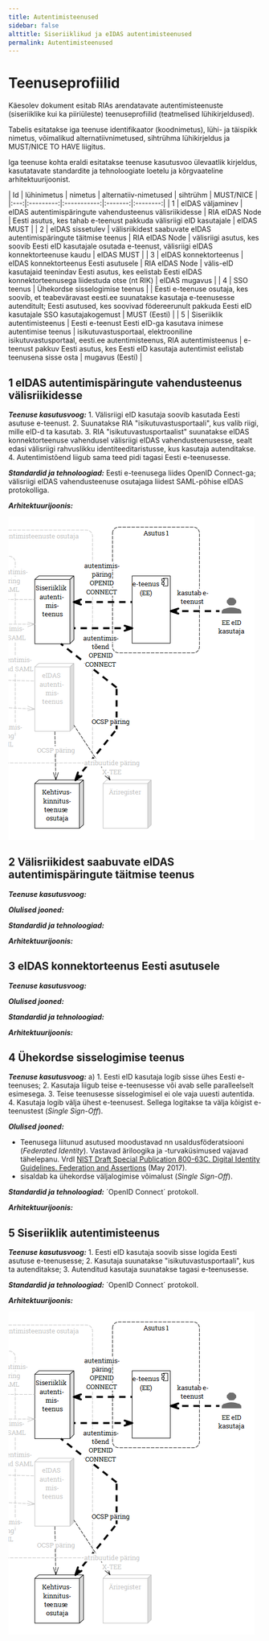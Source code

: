 ```yaml
---
title: Autentimisteenused
sidebar: false
alttitle: Siseriiklikud ja eIDAS autentimisteenused
permalink: Autentimisteenused
---
```


# Teenuseprofiilid

Käesolev dokument esitab RIAs arendatavate autentimisteenuste (siseriiklike kui ka piiriüleste) teenuseprofiilid (teatmelised lühikirjeldused).

Tabelis esitatakse iga teenuse identifikaator (koodnimetus), lühi- ja täispikk nimetus, võimalikud  alternatiivnimetused, sihtrühma lühikirjeldus ja MUST/NICE TO HAVE liigitus.

Iga teenuse kohta eraldi esitatakse teenuse kasutusvoo ülevaatlik kirjeldus, kasutatavate standardite ja tehnoloogiate loetelu ja kõrgvaateline arhitektuurijoonist.

| Id | lühinimetus | nimetus | alternatiiv-nimetused | sihtrühm | MUST/NICE |
|:---:|:---------:|:-----------:|:-------:|:--------:|
|  1   | eIDAS väljaminev | <span class='Q'>eIDAS autentimispäringute vahendusteenus välisriikidesse</span> | RIA eIDAS Node | Eesti asutus, kes tahab e-teenust pakkuda välisriigi eID kasutajale | eIDAS MUST |
|  2   | eIDAS sissetulev | <span class='Q'>välisriikidest saabuvate eIDAS autentimispäringute täitmise teenus</span> | RIA eIDAS Node | välisriigi asutus, kes soovib Eesti eID kasutajale osutada e-teenust, välisriigi eIDAS konnektorteenuse kaudu | eIDAS MUST |
|  3   | eIDAS konnektorteenus | <span class='Q'>eIDAS konnektorteenus Eesti asutusele</span> | RIA eIDAS Node | välis-eID kasutajaid teenindav Eesti asutus, kes eelistab Eesti eIDAS konnektorteenusega liidestuda otse (nt RIK) | eIDAS mugavus |
|  4   | <span class='Q'>SSO teenus</span> | <span class='Q'>Ühekordse sisselogimise teenus</span> |  | Eesti e-teenuse osutaja, kes soovib, et teabeväravast eesti.ee suunatakse kasutaja e-teenusesse autenditult; Eesti asutused, kes soovivad födereerunult pakkuda Eesti eID kasutajale SSO kasutajakogemust | MUST (Eesti) |
|  5   | <span class='Q'>Siseriiklik autentimisteenus</span> | Eesti e-teenust Eesti eID-ga kasutava inimese autentimise teenus | isikutuvastusportaal, elektrooniline isikutuvastusportaal, eesti.ee autentimisteenus, RIA autentimisteenus | e-teenust pakkuv Eesti asutus, kes Eesti eID kasutaja autentimist eelistab teenusena sisse osta |  mugavus (Eesti) |

## 1 eIDAS autentimispäringute vahendusteenus välisriikidesse

***Teenuse kasutusvoog:*** 1. Välisriigi eID kasutaja soovib kasutada Eesti asutuse e-teenust. 2. Suunatakse RIA "isikutuvastusportaali", kus valib riigi, mille eID-d ta kasutab. 3. RIA "isikutuvastusportaalist" suunatakse eIDAS konnektorteenuse vahendusel välisriigi eIDAS vahendusteenusesse, sealt edasi välisriigi rahvuslikku identiteeditaristusse, kus kasutaja autenditakse. 4. Autentimistõend liigub sama teed pidi tagasi Eesti e-teenusesse.

***Standardid ja tehnoloogiad:*** Eesti e-teenusega liides OpenID Connect-ga; välisriigi eIDAS vahendusteenuse osutajaga liidest SAML-põhise eIDAS protokolliga.

***Arhitektuurijoonis:***

![](img/Voog5.PNG)

## 2 Välisriikidest saabuvate eIDAS autentimispäringute täitmise teenus

***Teenuse kasutusvoog:***

***Olulised jooned:***

***Standardid ja tehnoloogiad:***

***Arhitektuurijoonis:***

## 3 eIDAS konnektorteenus Eesti asutusele

***Teenuse kasutusvoog:***

***Olulised jooned:***

***Standardid ja tehnoloogiad:***

***Arhitektuurijoonis:***

## 4 Ühekordse sisselogimise teenus

***Teenuse kasutusvoog:*** a) 1. Eesti eID kasutaja logib sisse ühes Eesti e-teenuses; 2. Kasutaja liigub teise e-teenusesse või avab selle paralleelselt esimesega. 3. Teise teenusesse sisselogimisel ei ole vaja uuesti autentida. 4. Kasutaja logib välja ühest e-teenusest. Sellega logitakse ta välja kõigist e-teenustest (_Single Sign-Off_).

***Olulised jooned:***
- Teenusega liitunud asutused moodustavad nn usaldusföderatsiooni (_Federated Identity_). Vastavad äriloogika ja -turvaküsimused vajavad tähelepanu. Vrdl [NIST Draft Special Publication 800-63C. Digital Identity Guidelines. Federation and Assertions](https://pages.nist.gov/800-63-3/sp800-63c.html) (May 2017).
- sisaldab ka ühekordse väljalogimise võimalust (_Single Sign-Off_).

***Standardid ja tehnoloogiad:*** ´OpenID Connect´ protokoll.

***Arhitektuurijoonis:***

## 5 Siseriiklik autentimisteenus

***Teenuse kasutusvoog:*** 1. Eesti eID kasutaja soovib sisse logida Eesti asutuse e-teenusesse; 2. Kasutaja suunatakse "isikutuvastusportaali", kus ta autenditakse; 3. Autenditud kasutaja suunatakse tagasi e-teenusesse.

***Standardid ja tehnoloogiad:*** ´OpenID Connect´ protokoll.

***Arhitektuurijoonis:***

![](img/Voog5.PNG)
